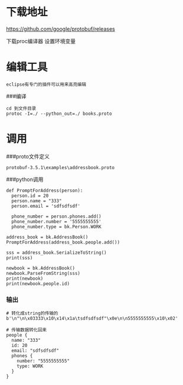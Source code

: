 # 下载地址

https://github.com/google/protobuf/releases

下载proc编译器
设置环境变量


# 编辑工具

	eclipse有专门的插件可以用来高亮编辑


###编译

	cd 到文件目录
	protoc -I=./ --python_out=./ books.proto


# 调用

###proto文件定义
	
	protobuf-3.5.1\examples\addressbook.proto


###python调用

	def PromptForAddress(person):
	  person.id = 20
	  person.name = "333"
	  person.email = 'sdfsdfsdf'
	
	  phone_number = person.phones.add()
	  phone_number.number = '5555555555'
	  phone_number.type = bk.Person.WORK

	address_book = bk.AddressBook()
	PromptForAddress(address_book.people.add())
	
	sss = address_book.SerializeToString()
	print(sss)
	
	newbook = bk.AddressBook()
	newbook.ParseFromString(sss)
	print(newbook)
	print(newbook.people.id)

### 输出

	# 转化成string的传输的
	b'\n"\n\x03333\x10\x14\x1a\tsdfsdfsdf"\x0e\n\n5555555555\x10\x02'

	# 传输数据转化回来
	people {
	  name: "333"
	  id: 20
	  email: "sdfsdfsdf"
	  phones {
	    number: "5555555555"
	    type: WORK
	  }
	}

